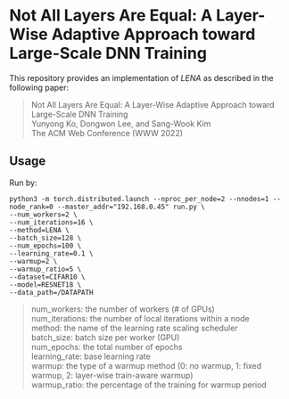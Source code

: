 # Not All Layers Are Equal: A Layer-Wise Adaptive Approach toward Large-Scale DNN Training

This repository provides an implementation of *LENA* as described in the following paper:
> Not All Layers Are Equal: A Layer-Wise Adaptive Approach toward Large-Scale DNN Training<br>
> Yunyong Ko, Dongwon Lee, and Sang-Wook Kim<br>
> The ACM Web Conference (WWW 2022)<br>


## Usage
Run by:
  ```
  python3 -m torch.distributed.launch --nproc_per_node=2 --nnodes=1 --node_rank=0 --master_addr="192.168.0.45" run.py \
  --num_workers=2 \
  --num_iterations=16 \
  --method=LENA \
  --batch_size=128 \
  --num_epochs=100 \
  --learning_rate=0.1 \
  --warmup=2 \
  --warmup_ratio=5 \
  --dataset=CIFAR10 \
  --model=RESNET18 \
  --data_path=/DATAPATH
  ```  
> num_workers: the number of workers (# of GPUs) <br>
> num_iterations: the number of local iterations within a node <br>
> method: the name of the learning rate scaling scheduler <br>
> batch_size: batch size per worker (GPU) <br>
> num_epochs: the total number of epochs <br>
> learning_rate: base learning rate <br>
> warmup: the type of a warmup method (0: no warmup, 1: fixed warmup, 2: layer-wise train-aware warmup) <br>
> warmup_ratio: the percentage of the training for warmup period <br>
